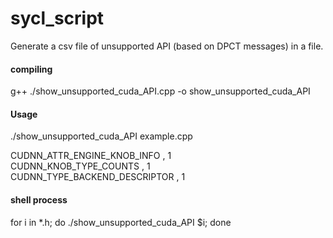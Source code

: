 # sycl_script

Generate a csv file of unsupported API (based on DPCT messages) in a file.


#### compiling ####
g++ ./show_unsupported_cuda_API.cpp -o show_unsupported_cuda_API  

#### Usage #####
./show_unsupported_cuda_API example.cpp  
  
CUDNN_ATTR_ENGINE_KNOB_INFO , 1  
CUDNN_KNOB_TYPE_COUNTS , 1  
CUDNN_TYPE_BACKEND_DESCRIPTOR , 1  



#### shell process ####
for i in *.h; do ./show_unsupported_cuda_API $i; done  
